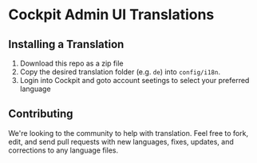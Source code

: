 # Cockpit Admin UI Translations

## Installing a Translation

1. Download this repo as a zip file
2. Copy the desired translation folder (e.g. `de`) into `config/i18n`.
3. Login into Cockpit and goto account seetings to select your preferred language

## Contributing

We're looking to the community to help with translation. Feel free to fork, edit, and send pull requests with new languages, fixes, updates, and corrections to any language files.
